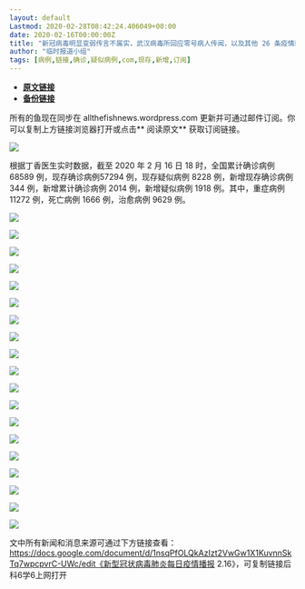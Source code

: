 ```yaml
---
layout: default
Lastmod: 2020-02-28T08:42:24.406049+00:00
date: 2020-02-16T00:00:00Z
title: "新冠病毒明显变弱传言不属实，武汉病毒所回应零号病人传闻，以及其他 26 条疫情新闻"
author: "临时报道小组"
tags: [病例,链接,确诊,疑似病例,com,现存,新增,订阅]
---
```


* [**原文链接**](http://mp.weixin.qq.com/s?__biz=MzA5OTgwNTQwMA==&mid=2247483890&idx=1&sn=2bab27111689013b2631de235d0547fe&chksm=90fdf045a78a795353578a673cc06409a77cf92ae027ae34e02db781e3a0f71b5eb90aad2665#rd)
* [**备份链接**](http://archive.ph/pKPH5)


所有的鱼现在同步在 allthefishnews.wordpress.com 更新并可通过邮件订阅。你可以复制上方链接浏览器打开或点击** 阅读原文** 获取订阅链接。

![](/images/post/029444d5e19b71c3d0fee5ee48fb5a31.jpg)

根据丁香医生实时数据，截至 2020 年 2 月 16 日 18 时，全国累计确诊病例 68589 例，现存确诊病例57294 例，现存疑似病例 8228 例，新增现存确诊病例 344 例，新增累计确诊病例 2014 例，新增疑似病例 1918 例。其中，重症病例11272 例，死亡病例 1666 例，治愈病例 9629 例。

![](/images/post/5e64f05706598ac63e5c197f779d4f90.jpg)

![](/images/post/929b348ac1bddd6d35b30a2e5486df06.jpg)

![](/images/post/b13f36ca7f6c118ec687d2dbaeddc01a.jpg)

![](/images/post/cb1b3ddf0a06a938db039ef14cc862c4.jpg)

![](/images/post/e4b24eb61bf89c832255a48f05a97440.jpg)

![](/images/post/ad62bbf2ceba109c067d812f26f6fccc.jpg)

![](/images/post/610a249cae0f7b7004e24e26812f1591.jpg)

![](/images/post/f1f6bb54e4ec2ed4e8bd065659390bbe.jpg)

![](/images/post/16b265155c47d51fba853a8be22a86a9.jpg)

![](/images/post/fde672c4938836322b5ed57f76451e6a.jpg)  

![](/images/post/aa05d442ea3eb8f5e19d7ef2eb9fc6ce.jpg)

![](/images/post/902e43d329669bf6ac983ced4e552342.jpg)

![](/images/post/1b8693f52a1e89e34fe697cc04ecc6fb.jpg)

![](/images/post/21d40572c295ca1c7353ccf8bc67a818.jpg)

![](/images/post/6ae6b48cca886e8cfa810a71ff91542b.jpg)

![](/images/post/4f373ace222b328b6002b2066909c459.jpg)

![](/images/post/a42e3086153c40c6929d277b95af9642.jpg)

![](/images/post/ddad02ef4ecc9d245a13fcdbfc3e4ddf.jpg)

![](/images/post/41aab5c5bec0bb439a6e5830c5cdc4da.jpg)

文中所有新闻和消息来源可通过下方链接查看：https://docs.google.com/document/d/1nsqPfOLQkAzIzt2VwGw1X1KuvnnSkTq7wpcpvrC-UWc/edit《新型冠状病毒肺炎每日疫情播报 2.16》，可复制链接后科6学6上网打开

